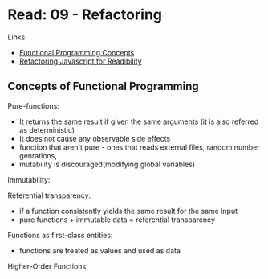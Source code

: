 # Read: 09 - Refactoring

Links: 

- [Functional Programming Concepts](https://medium.com/the-renaissance-developer/concepts-of-functional-programming-in-javascript-6bc84220d2aa)  
- [Refactoring Javascript for Readibility](https://dev.to/healeycodes/refactoring-javascript-for-performance-and-readability-with-examples-1hec)


## Concepts of Functional Programming

Pure-functions: 
  - It returns the same result if given the same arguments (it is also referred as deterministic)
  - It does not cause any observable side effects
  - function that aren't pure - ones that reads external files, random number genrations, 
  - mutability is discouraged(modifying global variables)

Immutability:

Referential transparency:
  - if a function consistently yields the same result for the same input
  - pure functions + immutable data = referential transparency

Functions as first-class entities:
  - functions are treated as values and used as data

Higher-Order Functions
